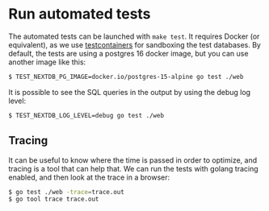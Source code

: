# Run automated tests

The automated tests can be launched with `make test`. It requires Docker (or
equivalent), as we use [testcontainers](https://testcontainers.com/) for
sandboxing the test databases. By default, the tests are using a postgres 16
docker image, but you can use another image like this:

```sh
$ TEST_NEXTDB_PG_IMAGE=docker.io/postgres-15-alpine go test ./web
```

It is possible to see the SQL queries in the output by using the debug log level:

```sh
$ TEST_NEXTDB_LOG_LEVEL=debug go test ./web
```

## Tracing

It can be useful to know where the time is passed in order to optimize, and
tracing is a tool that can help that. We can run the tests with golang tracing
enabled, and then look at the trace in a browser:

```sh
$ go test ./web -trace=trace.out
$ go tool trace trace.out
```
